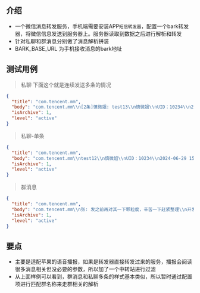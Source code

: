 ## 介绍
* 一个微信消息转发服务，手机端需要安装APP`短信转发器`，配置一个bark转发器，将微信信息发送到服务器上。服务器读取到数据之后进行解析和转发
* 针对私聊和群消息分别做了消息解析拼装
* BARK_BASE_URL 为手机接收消息的bark地址

## 测试用例
> 私聊
> 下面这个就是连续发送多条的情况
```json
{
  "title": "com.tencent.mm", 
  "body": "com.tencent.mm\\n[2条]慎微姐: test13\\n慎微姐\\nUID：10234\\n2024-06-29 15:34:18",
  "isArchive": 1,
  "level": "active"
}
```
> 私聊-单条
```json
{
  "title": "com.tencent.mm", 
  "body": "com.tencent.mm\\ntest12\\n慎微姐\\nUID：10234\\n2024-06-29 15:23:18",
  "isArchive": 1,
  "level": "active"
}
```
> 群消息
```json
{
  "title": "com.tencent.mm",
  "body": "com.tencent.mm\\n张: 发之前再对其一下颗粒度，辛苦一下赶紧整理\\n开发室A2\\nUID：10234\\n2024-06-29 15:34:18",
  "isArchive": 1,
  "level": "active"
}
```


## 要点
* 主要是适配苹果的语音播报，如果是转发器直接转发过来的服务，播报会阅读很多消息相关但没必要的参数，所以加了一个中转站进行过滤
* 从上面样例可以看到，群消息和私聊多条的样式基本类似，所以暂时通过配置项进行匹配群名称来走群相关的解析